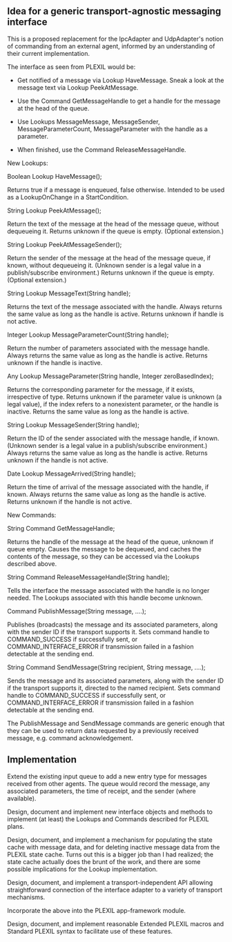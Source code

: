 Idea for a generic transport-agnostic messaging interface
---------------------------------------------------------

This is a proposed replacement for the IpcAdapter and UdpAdapter's
notion of commanding from an external agent, informed by an
understanding of their current implementation.

The interface as seen from PLEXIL would be:

* Get notified of a message via Lookup HaveMessage.  Sneak a look at
  the message text via Lookup PeekAtMessage.

* Use the Command GetMessageHandle to get a handle for the message at
  the head of the queue.

* Use Lookups MessageMessage, MessageSender, MessageParameterCount,
  MessageParameter with the handle as a parameter.

* When finished, use the Command ReleaseMessageHandle.

New Lookups:

 Boolean Lookup HaveMessage();

Returns true if a message is enqueued, false otherwise.  Intended to
be used as a LookupOnChange in a StartCondition.

 String Lookup PeekAtMessage();

Return the text of the message at the head of the message queue,
without dequeueing it.  Returns unknown if the queue is empty.
(Optional extension.)

 String Lookup PeekAtMessageSender();

Return the sender of the message at the head of the message queue, if
known, without dequeueing it.  (Unknown sender is a legal value in a
publish/subscribe environment.)  Returns unknown if the queue is
empty.  (Optional extension.)

 String Lookup MessageText(String handle);

Returns the text of the message associated with the handle.  Always
returns the same value as long as the handle is active.  Returns
unknown if handle is not active.

 Integer Lookup MessageParameterCount(String handle);

Return the number of parameters associated with the message handle.
Always returns the same value as long as the handle is active.
Returns unknown if the handle is inactive.

 Any Lookup MessageParameter(String handle, Integer zeroBasedIndex);

Returns the corresponding parameter for the message, if it exists,
irrespective of type.  Returns unknown if the parameter value is
unknown (a legal value), if the index refers to a nonexistent
parameter, or the handle is inactive.  Returns the same value as long
as the handle is active.

 String Lookup MessageSender(String handle);

Return the ID of the sender associated with the message handle, if
known.  (Unknown sender is a legal value in a publish/subscribe
environment.)  Always returns the same value as long as the handle is
active.  Returns unknown if the handle is not active.

 Date Lookup MessageArrived(String handle);

Return the time of arrival of the message associated with the handle,
if known.  Always returns the same value as long as the handle is
active.  Returns unknown if the handle is not active.

New Commands:

 String Command GetMessageHandle;

Returns the handle of the message at the head of the queue, unknown if
queue empty.  Causes the message to be dequeued, and caches the
contents of the message, so they can be accessed via the Lookups
described above.

 String Command ReleaseMessageHandle(String handle);

Tells the interface the message associated with the handle is no
longer needed.  The Lookups associated with this handle become
unknown.

 Command PublishMessage(String message, ....);

Publishes (broadcasts) the message and its associated parameters,
along with the sender ID if the transport supports it.  Sets command
handle to COMMAND_SUCCESS if successfully sent, or
COMMAND_INTERFACE_ERROR if transmission failed in a fashion detectable
at the sending end.

 String Command SendMessage(String recipient, String message, ....);

Sends the message and its associated parameters, along with the sender
ID if the transport supports it, directed to the named recipient.
Sets command handle to COMMAND_SUCCESS if successfully sent, or
COMMAND_INTERFACE_ERROR if transmission failed in a fashion detectable
at the sending end.

The PublishMessage and SendMessage commands are generic enough that
they can be used to return data requested by a previously received
message, e.g. command acknowledgement.

Implementation
--------------

Extend the existing input queue to add a new entry type for messages
received from other agents.  The queue would record the message, any
associated parameters, the time of receipt, and the sender (where
available).

Design, document and implement new interface objects and methods to
implement (at least) the Lookups and Commands described for PLEXIL
plans.

Design, document, and implement a mechanism for populating the state
cache with message data, and for deleting inactive message data from
the PLEXIL state cache.  Turns out this is a bigger job than I had
realized; the state cache actually does the brunt of the work, and
there are some possible implications for the Lookup implementation.

Design, document, and implement a transport-independent API allowing
straightforward connection of the interface adapter to a variety of
transport mechanisms.

Incorporate the above into the PLEXIL app-framework module.

Design, document, and implement reasonable Extended PLEXIL macros and
Standard PLEXIL syntax to facilitate use of these features.

